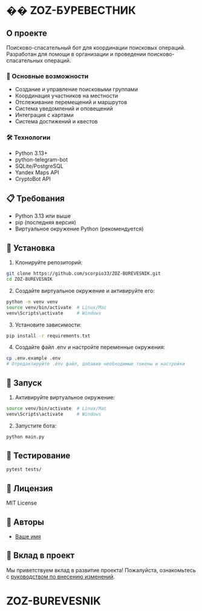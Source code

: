 # �� ZOZ-БУРЕВЕСТНИК

## О проекте
Поисково-спасательный бот для координации поисковых операций. Разработан для помощи в организации и проведении поисково-спасательных операций.

### 🚀 Основные возможности
- Создание и управление поисковыми группами
- Координация участников на местности
- Отслеживание перемещений и маршрутов
- Система уведомлений и оповещений
- Интеграция с картами
- Система достижений и квестов

### 🛠 Технологии
- Python 3.13+
- python-telegram-bot
- SQLite/PostgreSQL
- Yandex Maps API
- CryptoBot API

## 📋 Требования
- Python 3.13 или выше
- pip (последняя версия)
- Виртуальное окружение Python (рекомендуется)

## 🔧 Установка

1. Клонируйте репозиторий:
```bash
git clone https://github.com/scorpio33/ZOZ-BUREVESNIK.git
cd ZOZ-BUREVESNIK
```

2. Создайте виртуальное окружение и активируйте его:
```bash
python -m venv venv
source venv/bin/activate  # Linux/Mac
venv\Scripts\activate     # Windows
```

3. Установите зависимости:
```bash
pip install -r requirements.txt
```

4. Создайте файл .env и настройте переменные окружения:
```bash
cp .env.example .env
# Отредактируйте .env файл, добавив необходимые токены и настройки
```

## 🚀 Запуск

1. Активируйте виртуальное окружение:
```bash
source venv/bin/activate  # Linux/Mac
venv\Scripts\activate     # Windows
```

2. Запустите бота:
```bash
python main.py
```

## 🧪 Тестирование
```bash
pytest tests/
```

## 📝 Лицензия
MIT License

## 👥 Авторы
- [Ваше имя](https://github.com/scorpio33)

## 🤝 Вклад в проект
Мы приветствуем вклад в развитие проекта! Пожалуйста, ознакомьтесь с [руководством по внесению изменений](CONTRIBUTING.md).
# ZOZ-BUREVESNIK
